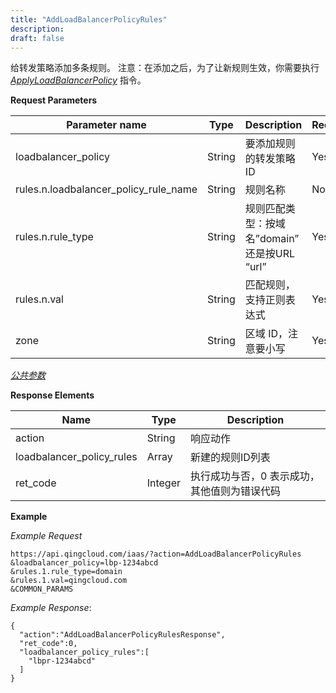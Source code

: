 ```yaml
---
title: "AddLoadBalancerPolicyRules"
description: 
draft: false
---
```




给转发策略添加多条规则。 注意：在添加之后，为了让新规则生效，你需要执行 [_ApplyLoadBalancerPolicy_](apply_loadbalancer_policy.html#api-apply-loadbalancer-policy) 指令。

**Request Parameters**

| Parameter name | Type | Description | Required |
| --- | --- | --- | --- |
| loadbalancer_policy | String | 要添加规则的转发策略ID | Yes |
| rules.n.loadbalancer_policy_rule_name | String | 规则名称 | No |
| rules.n.rule_type | String | 规则匹配类型：按域名”domain” 还是按URL “url” | Yes |
| rules.n.val | String | 匹配规则，支持正则表达式 | Yes |
| zone | String | 区域 ID，注意要小写 | Yes |

[_公共参数_](../../../parameters)

**Response Elements**

| Name | Type | Description |
| --- | --- | --- |
| action | String | 响应动作 |
| loadbalancer_policy_rules | Array | 新建的规则ID列表 |
| ret_code | Integer | 执行成功与否，0 表示成功，其他值则为错误代码 |

**Example**

_Example Request_

```
https://api.qingcloud.com/iaas/?action=AddLoadBalancerPolicyRules
&loadbalancer_policy=lbp-1234abcd
&rules.1.rule_type=domain
&rules.1.val=qingcloud.com
&COMMON_PARAMS
```

_Example Response_:

```
{
  "action":"AddLoadBalancerPolicyRulesResponse",
  "ret_code":0,
  "loadbalancer_policy_rules":[
    "lbpr-1234abcd"
  ]
}
```
